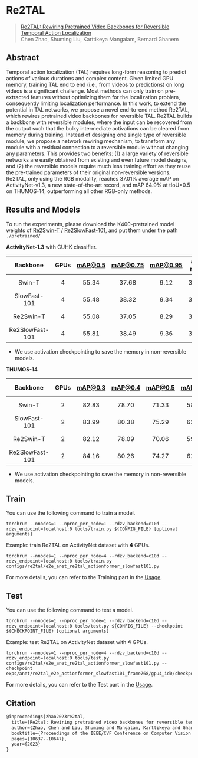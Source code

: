 # Re2TAL

> [Re2TAL: Rewiring Pretrained Video Backbones for Reversible Temporal Action Localization](https://arxiv.org/abs/2211.14053)  
> Chen Zhao, Shuming Liu, Karttikeya Mangalam, Bernard Ghanem

<!-- [ALGORITHM] -->

## Abstract

Temporal action localization (TAL) requires long-form reasoning to predict actions of various durations and complex content. Given limited GPU memory, training TAL end to end (i.e., from videos to predictions) on long videos is a significant challenge. Most methods can only train on pre-extracted features without optimizing them for the localization problem, consequently limiting localization performance. In this work, to extend the potential in TAL networks, we propose a novel end-to-end method Re2TAL, which rewires pretrained video backbones for reversible TAL. Re2TAL builds a backbone with reversible modules, where the input can be recovered from the output such that the bulky intermediate activations can be cleared from memory during training. Instead of designing one single type of reversible module, we propose a network rewiring mechanism, to transform any module with a residual connection to a reversible module without changing any parameters. This provides two benefits: (1) a large variety of reversible networks are easily obtained from existing and even future model designs, and (2) the reversible models require much less training effort as they reuse the pre-trained parameters of their original non-reversible versions. Re2TAL, only using the RGB modality, reaches 37.01% average mAP on ActivityNet-v1.3, a new state-of-the-art record, and mAP 64.9% at tIoU=0.5 on THUMOS-14, outperforming all other RGB-only methods.

## Results and Models

To run the experiments, please download the K400-pretrained model weights of [Re2Swin-T](https://drive.google.com/file/d/1tTheMXRHk-BFVvHAL4Rjut14WWKrZ2uH/view?usp=sharing) / [Re2SlowFast-101](https://drive.google.com/file/d/1e6Zg8SrJ9UOWvy5AkhBzo1IHRJHJH-lH/view?usp=sharing), and put them under the path `./pretrained/`

**ActivityNet-1.3** with CUHK classifier.

|    Backbone     | GPUs  | mAP@0.5 | mAP@0.75 | mAP@0.95 | ave. mAP |                        Config                         |                                                                                          Download                                                                                          |
| :-------------: | :---: | :-----: | :------: | :------: | :------: | :---------------------------------------------------: | :----------------------------------------------------------------------------------------------------------------------------------------------------------------------------------------: |
|     Swin-T      |   4   |  55.34  |  37.68   |   9.12   |  36.89   |     [config](e2e_anet_actionformer_swin_tiny.py)      | [model](https://drive.google.com/file/d/1_wHUIWXcxmK8ler7Evh_c8oaDILAp4CL/view?usp=sharing)   \| [log](https://drive.google.com/file/d/1RaQeWTcbbbjLy_Vvfg8uRpiwiA1SJIsO/view?usp=sharing) |
|  SlowFast-101   |   4   |  55.48  |  38.32   |   9.34   |  37.35   |    [config](e2e_anet_actionformer_slowfast101.py)     | [model](https://drive.google.com/file/d/1a5RS0qlGwPItTtz3vRuEXv2YycsnrR-1/view?usp=sharing)   \| [log](https://drive.google.com/file/d/1bMS6iT76kyTHxUOpwH47HMan67rqXs_-/view?usp=sharing) |
|    Re2Swin-T    |   4   |  55.08  |  37.05   |   8.29   |  36.47   |  [config](e2e_anet_re2tal_actionformer_swin_tiny.py)  | [model](https://drive.google.com/file/d/1XSZ2AICZTIds_aRnuzleEh3jqPkzLAO4/view?usp=sharing)   \| [log](https://drive.google.com/file/d/1__vYHlCBeJ6SvPRWhEbK9LYj_7kZXk9N/view?usp=sharing) |
| Re2SlowFast-101 |   4   |  55.81  |  38.49   |   9.36   |  37.55   | [config](e2e_anet_re2tal_actionformer_slowfast101.py) | [model](https://drive.google.com/file/d/1yuo2t1sgXlRD7wqFZxwntlrpe9pv6oqz/view?usp=sharing)   \| [log](https://drive.google.com/file/d/1TnpqjP5VBre0NyxTWC40tJLrlYChfIDO/view?usp=sharing) |

- We use activation checkpointing to save the memory in non-reversible models.

**THUMOS-14**

|    Backbone     | GPUs  | mAP@0.3 | mAP@0.4 | mAP@0.5 | mAP@0.6 | mAP@0.7 | ave. mAP |                         Config                          |                                                                                          Download                                                                                          |
| :-------------: | :---: | :-----: | :-----: | :-----: | :-----: | :-----: | :------: | :-----------------------------------------------------: | :----------------------------------------------------------------------------------------------------------------------------------------------------------------------------------------: |
|     Swin-T      |   2   |  82.83  |  78.70  |  71.33  |  58.79  |  43.85  |  67.10   |     [config](e2e_thumos_actionformer_swin_tiny.py)      | [model](https://drive.google.com/file/d/1DM5ughwutfhCM7st4pka-41ITsxOAn4z/view?usp=sharing)   \| [log](https://drive.google.com/file/d/1b8gO_uFMU2KA4EzYZ2s60svOi3IsObsw/view?usp=sharing) |
|  SlowFast-101   |   2   |  83.99  |  80.38  |  75.29  |  62.13  |  48.08  |  69.97   |    [config](e2e_thumos_actionformer_slowfast101.py)     | [model](https://drive.google.com/file/d/1oyQHMTlU2SVaaVQ1DjcUjNVvjDYMcAa3/view?usp=sharing)   \| [log](https://drive.google.com/file/d/1VY3Cko7_8VgoGmoFb8_O7531tBvyYDA7/view?usp=sharing) |
|    Re2Swin-T    |   2   |  82.12  |  78.09  |  70.06  |  59.81  |  44.35  |  66.89   |  [config](e2e_thumos_re2tal_actionformer_swin_tiny.py)  | [model](https://drive.google.com/file/d/1zcATsfhR2GSNGz_91ASJLR7vr0j227Th/view?usp=sharing)   \| [log](https://drive.google.com/file/d/1gAVTN47EryzmJtycDP-8CUP9rP0F3qx_/view?usp=sharing) |
| Re2SlowFast-101 |   2   |  84.16  |  80.26  |  74.27  |  62.66  |  49.60  |  70.19   | [config](e2e_thumos_re2tal_actionformer_slowfast101.py) | [model](https://drive.google.com/file/d/1k1VHvKx72flKNtaCYp-Ttu39ylAttPT3/view?usp=sharing)   \| [log](https://drive.google.com/file/d/1Om5ILgKayOTbLf8PjB_uYfxgdGVW59tn/view?usp=sharing) |

- We use activation checkpointing to save the memory in non-reversible models.

## Train

You can use the following command to train a model.

```shell
torchrun --nnodes=1 --nproc_per_node=1 --rdzv_backend=c10d --rdzv_endpoint=localhost:0 tools/train.py ${CONFIG_FILE} [optional arguments]
```

Example: train Re2TAL on ActivityNet dataset with **4** GPUs.

```shell
torchrun --nnodes=1 --nproc_per_node=4 --rdzv_backend=c10d --rdzv_endpoint=localhost:0 tools/train.py configs/re2tal/e2e_anet_re2tal_actionformer_slowfast101.py
```

For more details, you can refer to the Training part in the [Usage](../../docs/en/usage.md).

## Test

You can use the following command to test a model.

```shell
torchrun --nnodes=1 --nproc_per_node=1 --rdzv_backend=c10d --rdzv_endpoint=localhost:0 tools/test.py ${CONFIG_FILE} --checkpoint ${CHECKPOINT_FILE} [optional arguments]
```

Example: test Re2TAL on ActivityNet dataset with **4** GPUs.

```shell
torchrun --nnodes=1 --nproc_per_node=4 --rdzv_backend=c10d --rdzv_endpoint=localhost:0 tools/test.py configs/re2tal/e2e_anet_re2tal_actionformer_slowfast101.py --checkpoint exps/anet/re2tal_e2e_actionformer_slowfast101_frame768/gpu4_id0/checkpoint/epoch_14.pth
```

For more details, you can refer to the Test part in the [Usage](../../docs/en/usage.md).


## Citation

```latex
@inproceedings{zhao2023re2tal,
  title={Re2tal: Rewiring pretrained video backbones for reversible temporal action localization},
  author={Zhao, Chen and Liu, Shuming and Mangalam, Karttikeya and Ghanem, Bernard},
  booktitle={Proceedings of the IEEE/CVF Conference on Computer Vision and Pattern Recognition},
  pages={10637--10647},
  year={2023}
}
```